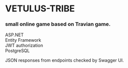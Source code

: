 # VETULUS-TRIBE

### small online game based on Travian game.

ASP.NET \
Entity Framework \
JWT authorization \
PostgreSQL

JSON responses from endpoints checked by Swagger UI.

